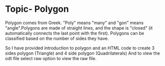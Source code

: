 # Topic- Polygon
Polygon comes from Greek. "Poly" means "many" and "gon" means "angle".Polygons are made of straight lines, and the shape is "closed" (it automatically connects the last point with the first). Polygons can be classified based on the number of sides they have. 

So I have provided introduction to polygon and an HTML code to create 3 sides polygon (Triangle) and 4 side polygon (Quadrilaterals) 
And to view the odt file select raw option to view the raw file.
